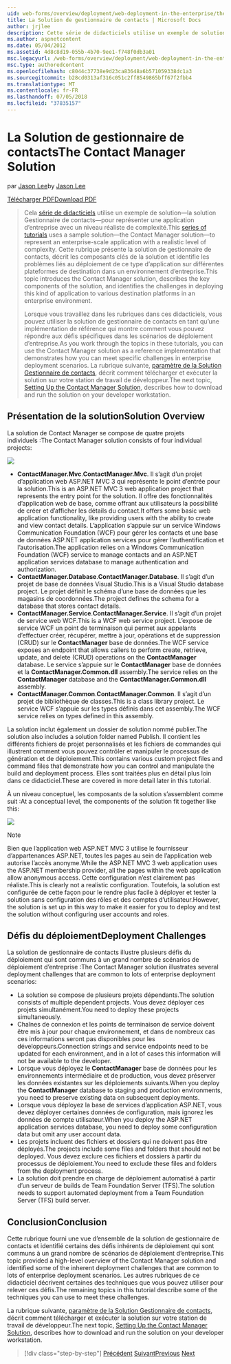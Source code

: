 ```yaml
---
uid: web-forms/overview/deployment/web-deployment-in-the-enterprise/the-contact-manager-solution
title: La Solution de gestionnaire de contacts | Microsoft Docs
author: jrjlee
description: Cette série de didacticiels utilise un exemple de solution&#x2014;la solution Gestionnaire de contacts&#x2014;pour représenter une application d’entreprise avec un niveau réaliste...
ms.author: aspnetcontent
ms.date: 05/04/2012
ms.assetid: 4d8c8d19-055b-4b70-9ee1-f748f0db3a01
msc.legacyurl: /web-forms/overview/deployment/web-deployment-in-the-enterprise/the-contact-manager-solution
msc.type: authoredcontent
ms.openlocfilehash: c8044c37738e9d23ca83648a6b571059338dc1a3
ms.sourcegitcommit: b28cd0313af316c051c2ff8549865bff67f2fbb4
ms.translationtype: MT
ms.contentlocale: fr-FR
ms.lasthandoff: 07/05/2018
ms.locfileid: "37835157"
---
```

<a name="the-contact-manager-solution"></a><span data-ttu-id="c3d9a-103">La Solution de gestionnaire de contacts</span><span class="sxs-lookup"><span data-stu-id="c3d9a-103">The Contact Manager Solution</span></span>
====================
<span data-ttu-id="c3d9a-104">par [Jason Lee](https://github.com/jrjlee)</span><span class="sxs-lookup"><span data-stu-id="c3d9a-104">by [Jason Lee](https://github.com/jrjlee)</span></span>

[<span data-ttu-id="c3d9a-105">Télécharger PDF</span><span class="sxs-lookup"><span data-stu-id="c3d9a-105">Download PDF</span></span>](https://msdnshared.blob.core.windows.net/media/MSDNBlogsFS/prod.evol.blogs.msdn.com/CommunityServer.Blogs.Components.WeblogFiles/00/00/00/63/56/8130.DeployingWebAppsInEnterpriseScenarios.pdf)

> <span data-ttu-id="c3d9a-106">Cela [série de didacticiels](web-deployment-in-the-enterprise.md) utilise un exemple de solution&#x2014;la solution Gestionnaire de contacts&#x2014;pour représenter une application d’entreprise avec un niveau réaliste de complexité.</span><span class="sxs-lookup"><span data-stu-id="c3d9a-106">This [series of tutorials](web-deployment-in-the-enterprise.md) uses a sample solution&#x2014;the Contact Manager solution&#x2014;to represent an enterprise-scale application with a realistic level of complexity.</span></span> <span data-ttu-id="c3d9a-107">Cette rubrique présente la solution de gestionnaire de contacts, décrit les composants clés de la solution et identifie les problèmes liés au déploiement de ce type d’application sur différentes plateformes de destination dans un environnement d’entreprise.</span><span class="sxs-lookup"><span data-stu-id="c3d9a-107">This topic introduces the Contact Manager solution, describes the key components of the solution, and identifies the challenges in deploying this kind of application to various destination platforms in an enterprise environment.</span></span>
> 
> <span data-ttu-id="c3d9a-108">Lorsque vous travaillez dans les rubriques dans ces didacticiels, vous pouvez utiliser la solution de gestionnaire de contacts en tant qu’une implémentation de référence qui montre comment vous pouvez répondre aux défis spécifiques dans les scénarios de déploiement d’entreprise.</span><span class="sxs-lookup"><span data-stu-id="c3d9a-108">As you work through the topics in these tutorials, you can use the Contact Manager solution as a reference implementation that demonstrates how you can meet specific challenges in enterprise deployment scenarios.</span></span> <span data-ttu-id="c3d9a-109">La rubrique suivante, [paramètre de la Solution Gestionnaire de contacts](setting-up-the-contact-manager-solution.md), décrit comment télécharger et exécuter la solution sur votre station de travail de développeur.</span><span class="sxs-lookup"><span data-stu-id="c3d9a-109">The next topic, [Setting Up the Contact Manager Solution](setting-up-the-contact-manager-solution.md), describes how to download and run the solution on your developer workstation.</span></span>


## <a name="solution-overview"></a><span data-ttu-id="c3d9a-110">Présentation de la solution</span><span class="sxs-lookup"><span data-stu-id="c3d9a-110">Solution Overview</span></span>

<span data-ttu-id="c3d9a-111">La solution de Contact Manager se compose de quatre projets individuels :</span><span class="sxs-lookup"><span data-stu-id="c3d9a-111">The Contact Manager solution consists of four individual projects:</span></span>

![](the-contact-manager-solution/_static/image1.png)

- <span data-ttu-id="c3d9a-112">**ContactManager.Mvc**.</span><span class="sxs-lookup"><span data-stu-id="c3d9a-112">**ContactManager.Mvc**.</span></span> <span data-ttu-id="c3d9a-113">Il s’agit d’un projet d’application web ASP.NET MVC 3 qui représente le point d’entrée pour la solution.</span><span class="sxs-lookup"><span data-stu-id="c3d9a-113">This is an ASP.NET MVC 3 web application project that represents the entry point for the solution.</span></span> <span data-ttu-id="c3d9a-114">Il offre des fonctionnalités d’application web de base, comme offrant aux utilisateurs la possibilité de créer et d’afficher les détails du contact.</span><span class="sxs-lookup"><span data-stu-id="c3d9a-114">It offers some basic web application functionality, like providing users with the ability to create and view contact details.</span></span> <span data-ttu-id="c3d9a-115">L’application s’appuie sur un service Windows Communication Foundation (WCF) pour gérer les contacts et une base de données ASP.NET application services pour gérer l’authentification et l’autorisation.</span><span class="sxs-lookup"><span data-stu-id="c3d9a-115">The application relies on a Windows Communication Foundation (WCF) service to manage contacts and an ASP.NET application services database to manage authentication and authorization.</span></span>
- <span data-ttu-id="c3d9a-116">**ContactManager.Database**.</span><span class="sxs-lookup"><span data-stu-id="c3d9a-116">**ContactManager.Database**.</span></span> <span data-ttu-id="c3d9a-117">Il s’agit d’un projet de base de données Visual Studio.</span><span class="sxs-lookup"><span data-stu-id="c3d9a-117">This is a Visual Studio database project.</span></span> <span data-ttu-id="c3d9a-118">Le projet définit le schéma d’une base de données que les magasins de coordonnées.</span><span class="sxs-lookup"><span data-stu-id="c3d9a-118">The project defines the schema for a database that stores contact details.</span></span>
- <span data-ttu-id="c3d9a-119">**ContactManager.Service**.</span><span class="sxs-lookup"><span data-stu-id="c3d9a-119">**ContactManager.Service**.</span></span> <span data-ttu-id="c3d9a-120">Il s’agit d’un projet de service web WCF.</span><span class="sxs-lookup"><span data-stu-id="c3d9a-120">This is a WCF web service project.</span></span> <span data-ttu-id="c3d9a-121">L’expose de service WCF un point de terminaison qui permet aux appelants d’effectuer créer, récupérer, mettre à jour, opérations et de suppression (CRUD) sur le **ContactManager** base de données.</span><span class="sxs-lookup"><span data-stu-id="c3d9a-121">The WCF service exposes an endpoint that allows callers to perform create, retrieve, update, and delete (CRUD) operations on the **ContactManager** database.</span></span> <span data-ttu-id="c3d9a-122">Le service s’appuie sur le **ContactManager** base de données et la **ContactManager.Common.dll** assembly.</span><span class="sxs-lookup"><span data-stu-id="c3d9a-122">The service relies on the **ContactManager** database and the **ContactManager.Common.dll** assembly.</span></span>
- <span data-ttu-id="c3d9a-123">**ContactManager.Common**.</span><span class="sxs-lookup"><span data-stu-id="c3d9a-123">**ContactManager.Common**.</span></span> <span data-ttu-id="c3d9a-124">Il s’agit d’un projet de bibliothèque de classes.</span><span class="sxs-lookup"><span data-stu-id="c3d9a-124">This is a class library project.</span></span> <span data-ttu-id="c3d9a-125">Le service WCF s’appuie sur les types définis dans cet assembly.</span><span class="sxs-lookup"><span data-stu-id="c3d9a-125">The WCF service relies on types defined in this assembly.</span></span>

<span data-ttu-id="c3d9a-126">La solution inclut également un dossier de solution nommé publier.</span><span class="sxs-lookup"><span data-stu-id="c3d9a-126">The solution also includes a solution folder named Publish.</span></span> <span data-ttu-id="c3d9a-127">Il contient les différents fichiers de projet personnalisés et les fichiers de commandes qui illustrent comment vous pouvez contrôler et manipuler le processus de génération et de déploiement.</span><span class="sxs-lookup"><span data-stu-id="c3d9a-127">This contains various custom project files and command files that demonstrate how you can control and manipulate the build and deployment process.</span></span> <span data-ttu-id="c3d9a-128">Elles sont traitées plus en détail plus loin dans ce didacticiel.</span><span class="sxs-lookup"><span data-stu-id="c3d9a-128">These are covered in more detail later in this tutorial.</span></span>

<span data-ttu-id="c3d9a-129">À un niveau conceptuel, les composants de la solution s’assemblent comme suit :</span><span class="sxs-lookup"><span data-stu-id="c3d9a-129">At a conceptual level, the components of the solution fit together like this:</span></span>

![](the-contact-manager-solution/_static/image2.png)

> [!NOTE]
> <span data-ttu-id="c3d9a-130">Bien que l’application web ASP.NET MVC 3 utilise le fournisseur d’appartenances ASP.NET, toutes les pages au sein de l’application web autorise l’accès anonyme.</span><span class="sxs-lookup"><span data-stu-id="c3d9a-130">While the ASP.NET MVC 3 web application uses the ASP.NET membership provider, all the pages within the web application allow anonymous access.</span></span> <span data-ttu-id="c3d9a-131">Cette configuration n’est clairement pas réaliste.</span><span class="sxs-lookup"><span data-stu-id="c3d9a-131">This is clearly not a realistic configuration.</span></span> <span data-ttu-id="c3d9a-132">Toutefois, la solution est configurée de cette façon pour le rendre plus facile à déployer et tester la solution sans configuration des rôles et des comptes d’utilisateur.</span><span class="sxs-lookup"><span data-stu-id="c3d9a-132">However, the solution is set up in this way to make it easier for you to deploy and test the solution without configuring user accounts and roles.</span></span>


## <a name="deployment-challenges"></a><span data-ttu-id="c3d9a-133">Défis du déploiement</span><span class="sxs-lookup"><span data-stu-id="c3d9a-133">Deployment Challenges</span></span>

<span data-ttu-id="c3d9a-134">La solution de gestionnaire de contacts illustre plusieurs défis du déploiement qui sont communs à un grand nombre de scénarios de déploiement d’entreprise :</span><span class="sxs-lookup"><span data-stu-id="c3d9a-134">The Contact Manager solution illustrates several deployment challenges that are common to lots of enterprise deployment scenarios:</span></span>

- <span data-ttu-id="c3d9a-135">La solution se compose de plusieurs projets dépendants.</span><span class="sxs-lookup"><span data-stu-id="c3d9a-135">The solution consists of multiple dependent projects.</span></span> <span data-ttu-id="c3d9a-136">Vous devez déployer ces projets simultanément.</span><span class="sxs-lookup"><span data-stu-id="c3d9a-136">You need to deploy these projects simultaneously.</span></span>
- <span data-ttu-id="c3d9a-137">Chaînes de connexion et les points de terminaison de service doivent être mis à jour pour chaque environnement, et dans de nombreux cas ces informations seront pas disponibles pour les développeurs.</span><span class="sxs-lookup"><span data-stu-id="c3d9a-137">Connection strings and service endpoints need to be updated for each environment, and in a lot of cases this information will not be available to the developer.</span></span>
- <span data-ttu-id="c3d9a-138">Lorsque vous déployez le **ContactManager** base de données pour les environnements intermédiaire et de production, vous devez préserver les données existantes sur les déploiements suivants.</span><span class="sxs-lookup"><span data-stu-id="c3d9a-138">When you deploy the **ContactManager** database to staging and production environments, you need to preserve existing data on subsequent deployments.</span></span>
- <span data-ttu-id="c3d9a-139">Lorsque vous déployez la base de services d’application ASP.NET, vous devez déployer certaines données de configuration, mais ignorez les données de compte utilisateur.</span><span class="sxs-lookup"><span data-stu-id="c3d9a-139">When you deploy the ASP.NET application services database, you need to deploy some configuration data but omit any user account data.</span></span>
- <span data-ttu-id="c3d9a-140">Les projets incluent des fichiers et dossiers qui ne doivent pas être déployés.</span><span class="sxs-lookup"><span data-stu-id="c3d9a-140">The projects include some files and folders that should not be deployed.</span></span> <span data-ttu-id="c3d9a-141">Vous devez exclure ces fichiers et dossiers à partir du processus de déploiement.</span><span class="sxs-lookup"><span data-stu-id="c3d9a-141">You need to exclude these files and folders from the deployment process.</span></span>
- <span data-ttu-id="c3d9a-142">La solution doit prendre en charge de déploiement automatisé à partir d’un serveur de builds de Team Foundation Server (TFS).</span><span class="sxs-lookup"><span data-stu-id="c3d9a-142">The solution needs to support automated deployment from a Team Foundation Server (TFS) build server.</span></span>

## <a name="conclusion"></a><span data-ttu-id="c3d9a-143">Conclusion</span><span class="sxs-lookup"><span data-stu-id="c3d9a-143">Conclusion</span></span>

<span data-ttu-id="c3d9a-144">Cette rubrique fourni une vue d’ensemble de la solution de gestionnaire de contacts et identifié certains des défis inhérents de déploiement qui sont communs à un grand nombre de scénarios de déploiement d’entreprise.</span><span class="sxs-lookup"><span data-stu-id="c3d9a-144">This topic provided a high-level overview of the Contact Manager solution and identified some of the inherent deployment challenges that are common to lots of enterprise deployment scenarios.</span></span> <span data-ttu-id="c3d9a-145">Les autres rubriques de ce didacticiel décrivent certaines des techniques que vous pouvez utiliser pour relever ces défis.</span><span class="sxs-lookup"><span data-stu-id="c3d9a-145">The remaining topics in this tutorial describe some of the techniques you can use to meet these challenges.</span></span>

<span data-ttu-id="c3d9a-146">La rubrique suivante, [paramètre de la Solution Gestionnaire de contacts](setting-up-the-contact-manager-solution.md), décrit comment télécharger et exécuter la solution sur votre station de travail de développeur.</span><span class="sxs-lookup"><span data-stu-id="c3d9a-146">The next topic, [Setting Up the Contact Manager Solution](setting-up-the-contact-manager-solution.md), describes how to download and run the solution on your developer workstation.</span></span>

> [!div class="step-by-step"]
> <span data-ttu-id="c3d9a-147">[Précédent](web-deployment-in-the-enterprise.md)
> [Suivant](setting-up-the-contact-manager-solution.md)</span><span class="sxs-lookup"><span data-stu-id="c3d9a-147">[Previous](web-deployment-in-the-enterprise.md)
[Next](setting-up-the-contact-manager-solution.md)</span></span>
